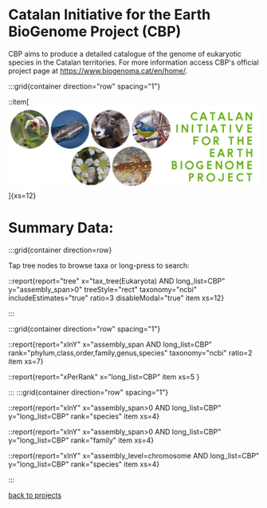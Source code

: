 # Catalan Initiative for the Earth BioGenome  Project (CBP)
CBP aims to produce a detailed catalogue of the genome of eukaryotic species in the Catalan territories. For more information access CBP's official project page at https://www.biogenoma.cat/en/home/.


:::grid{container direction="row" spacing="1"}

::item[![GoaT](/static/images/CBP.jpg)]{xs=12}

# Summary Data:

:::grid{container direction=row}

Tap tree nodes to browse taxa or long-press to search:

::report{report="tree" x="tax_tree(Eukaryota) AND long_list=CBP" y="assembly_span>0" treeStyle="rect" taxonomy="ncbi" includeEstimates="true" ratio=3 disableModal="true" item xs=12}

:::


:::grid{container direction="row" spacing="1"}

::report{report="xInY" x="assembly_span AND long_list=CBP" rank="phylum,class,order,family,genus,species" taxonomy="ncbi" ratio=2 item xs=7}

::report{report="xPerRank" x="long_list=CBP" item xs=5 }

:::
:::grid{container direction="row" spacing="1"}

::report{report="xInY" x="assembly_span>0 AND long_list=CBP" y="long_list=CBP" rank="species" item xs=4}

::report{report="xInY" x="assembly_span>0 AND long_list=CBP" y="long_list=CBP" rank="family" item xs=4}

::report{report="xInY" x="assembly_level=chromosome AND long_list=CBP" y="long_list=CBP" rank="species" item xs=4}

:::


[back to projects](/projects)
